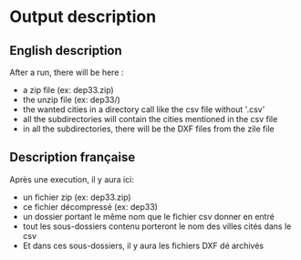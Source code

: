 # Output description

## English description

After a run, there will be here :
- a zip file (ex: dep33.zip)
- the unzip file (ex: dep33/)
- the wanted cities in a directory call like the csv file without '.csv'
- all the subdirectories will contain the cities mentioned in the csv file
- in all the subdirectories, there will be the DXF files from the zile file

## Description française

Après une execution, il y aura ici:
- un fichier zip (ex: dep33.zip)
- ce fichier décompressé (ex: dep33)
- un dossier portant le même nom que le fichier csv donner en entré
- tout les sous-dossiers contenu porteront le nom des villes cités dans le csv
- Et dans ces sous-dossiers, il y aura les fichiers DXF dé archivés
